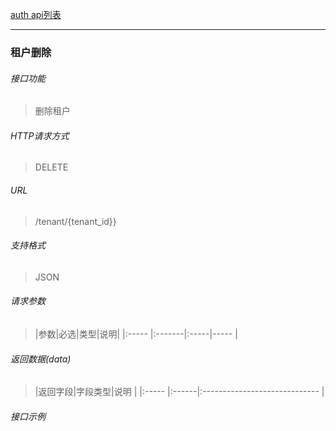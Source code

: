 [auth api列表](./README.md)

---
### 租户删除
###### 接口功能
> 删除租户

###### HTTP请求方式
> DELETE
###### URL
>  /tenant/{tenant_id}}
###### 支持格式
> JSON


###### 请求参数
> |参数|必选|类型|说明|
|:-----  |:-------|:-----|-----                               |


###### 返回数据(data)
> |返回字段|字段类型|说明                              |
|:-----   |:------|:-----------------------------   |


###### 接口示例

